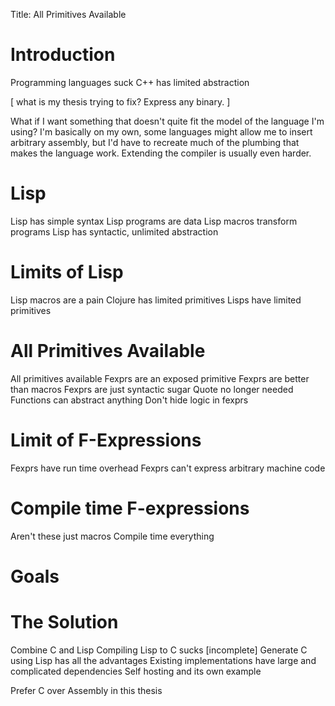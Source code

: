 Title: All Primitives Available

# Introduction
Programming languages suck
C++ has limited abstraction

[ what is my thesis trying to fix? Express any binary. ]

What if I want something that doesn't quite fit the model of the language I'm
using? I'm basically on my own, some languages might allow me to insert
arbitrary assembly, but I'd have to recreate much of the plumbing that makes the
language work. Extending the compiler is usually even harder.

# Lisp
Lisp has simple syntax
Lisp programs are data
Lisp macros transform programs
Lisp has syntactic, unlimited abstraction

# Limits of Lisp
Lisp macros are a pain
Clojure has limited primitives
Lisps have limited primitives

# All Primitives Available
All primitives available
Fexprs are an exposed primitive
Fexprs are better than macros
Fexprs are just syntactic sugar
Quote no longer needed
Functions can abstract anything
Don't hide logic in fexprs

# Limit of F-Expressions
Fexprs have run time overhead
Fexprs can't express arbitrary machine code

# Compile time F-expressions
Aren't these just macros
Compile time everything

# Goals

# The Solution
Combine C and Lisp
Compiling Lisp to C sucks [incomplete]
Generate C using Lisp
has all the advantages
Existing implementations have large and complicated dependencies
Self hosting and its own example



Prefer C over Assembly in this thesis
